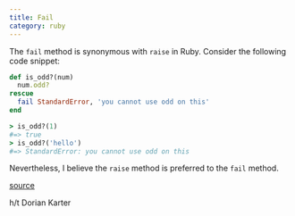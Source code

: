 ```yaml
--- 
title: Fail
category: ruby
---
```


The `fail` method is synonymous with `raise` in Ruby. Consider the following
code snippet:

```ruby
def is_odd?(num)
  num.odd?
rescue
  fail StandardError, 'you cannot use odd on this'
end

> is_odd?(1)
#=> true
> is_odd?('hello')
#=> StandardError: you cannot use odd on this
```

Nevertheless, I believe the `raise` method is preferred to the `fail`
method.

[source](http://ruby-doc.org/core-2.3.0/Kernel.html#method-i-fail)

h/t Dorian Karter
